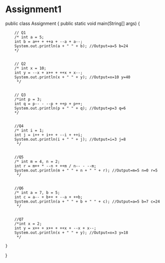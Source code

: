 # Assignment1
public class Assignment {
    public static void main(String[] args) {
    
        // Q1
        /* int a = 5;
        int b = a++ + ++a + --a + a--;
        System.out.println(a + " " + b); //Output=a=5 b=24
        */


        // Q2
        /* int x = 10;
        int y = --x + x++ + ++x + x--;
        System.out.println(x + " " + y); //Output=x=10 y=40
         */


        // Q3
        /*int p = 3;
        int q = p-- - --p + ++p + p++;
        System.out.println(p + " " + q); //Output=p=3 q=6
        */


        //Q4
        /* int i = 1;
        int j = i++ + i++ + --i + ++i;
        System.out.println(i + " " + j); //Output=i=3 j=8
         */


        //Q5
        /* int m = 4, n = 2;
        int r = m++ * --n + ++m / n-- - --m;
        System.out.println(m + " " + n + " " + r); //Output=m=5 n=0 r=5
         */


        //Q6
        /* int a = 7, b = 5;
        int c = a-- + b++ + --a + ++b;
        System.out.println(a + " " + b + " " + c); //Output=a=5 b=7 c=24
         */


        //Q7
        /*int x = 2;
        int y = x++ + x++ + ++x + --x + x--;
        System.out.println(x + " " + y); //Output=x=3 y=18
         */

    }
}
